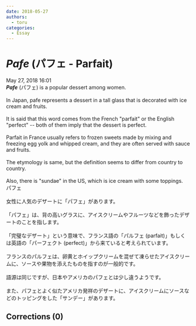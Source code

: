 ```yaml
---
date: 2018-05-27
authors:
  - toru
categories:
  - Essay
---
```


<h1 id="subject_show"><strong><em>Pafe</strong></em> (パフェ - Parfait)</h1>
<div class="date">May 27, 2018 16:01</div>
<div id="post"><div id="body_show_ori">
<strong><em>Pafe</strong></em> (パフェ) is a popular dessert among women.<br/><br/>In Japan, pafe represents a dessert in a tall glass that is decorated with ice cream and fruits.<br/><br/>It is said that this word comes from the French "parfait" or the English "perfect" -- both of them imply that the dessert is perfect.<br/><br/>Parfait in France usually refers to frozen sweets made by mixing and freezing egg yolk and whipped cream, and they are often served with sauce and fruits.<br/><br/>The etymology is same, but the definition seems to differ from country to country.<br/><br/>Also, there is "sundae" in the US, which is ice cream with some toppings.
</div></div>

<!-- more -->

<div id="post_ja"><div id="body_show_mo">
パフェ<br/><br/>女性に人気のデザートに「パフェ」があります。<br/><br/>「パフェ」は、背の高いグラスに、アイスクリームやフルーツなどを飾ったデザートのことを指します。<br/><br/>「完璧なデザート」という意味で、フランス語の「パルフェ (parfait)」もしくは英語の「パーフェクト (perfect)」から来ていると考えられています。<br/><br/>フランスのパルフェは、卵黄とホイップクリームを混ぜて凍らせたアイスクリームに、ソースや果物を添えたものを指すのが一般的です。<br/><br/>語源は同じですが、日本やアメリカのパフェとは少し違うようです。<br/><br/>また、パフェとよく似たアメリカ発祥のデザートに、アイスクリームにソースなどのトッピングをした「サンデー」があります。
</div></div>

## Corrections (0)

